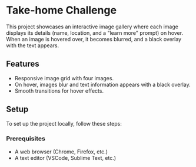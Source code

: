 # Take-home Challenge

This project showcases an interactive image gallery where each image displays its details (name, location, and a "learn more" prompt) on hover. When an image is hovered over, it becomes blurred, and a black overlay with the text appears.

## Features

- Responsive image grid with four images.
- On hover, images blur and text information appears with a black overlay.
- Smooth transitions for hover effects.

## Setup

To set up the project locally, follow these steps:

### Prerequisites

- A web browser (Chrome, Firefox, etc.)
- A text editor (VSCode, Sublime Text, etc.)
